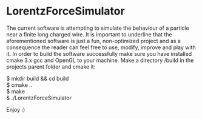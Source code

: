 # LorentzForceSimulator  
  
  The current software is attempting to simulate the behaviour of a particle near a finite long charged wire. It is important to underline that the aforementioned software is just a fun, non-optimized project and as a consequence the reader can feel free to use, modify, improve and play with it.
In order to build the software successfully make sure you have installed cmake 3.x gcc and OpenGL to your machine. Make a directory /build in the projects parent folder and cmake it:
  
$ mkdir build && cd build   
$ cmake ..  
$ make  
& ./LorentzForceSimulator  

Enjoy :)
